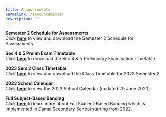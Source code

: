 ```yaml
---
title: Announcements
permalink: /announcements/
description: ""
---
```

<p><strong>Semester 2 Schedule for Assessments</strong><br>Click&nbsp;<a href="/information/students/assessment-matters" target="_blank" rel="noopener"><strong>here</strong></a>&nbsp;to view and download the Semester 2 Schedule for Assessments.</p>
<p><strong>Sec 4 &amp; 5 Prelim Exam Timetable</strong><br>Click&nbsp;<strong><a href="/information/students/assessment-matters" target="_blank" rel="noopener">here</a></strong>&nbsp;to download the Sec 4 &amp; 5 Preliminary Examination Timetable.</p>
<p><strong>2023 Sem 2 Class Timetable</strong><br>Click&nbsp;<strong><a href="/information/students/class-timetable" target="_blank" rel="noopener">here</a></strong>&nbsp;to view and download the Class Timetable for 2023 Semester 2.</p>
<p><strong>2023 School Calendar</strong><br>Click&nbsp;<a href="/files/2022%20School%20Calendar%20Damai%20Sec%20for%20students.pdf" target="_blank" rel="noopener"><strong>here</strong></a>&nbsp;to view the 2023 School Calendar (updated 20 June 2023).</p>
<p><strong>Full Subject-Based Banding</strong><br>Click&nbsp;<strong><a href="/information/full-subject-based-banding" target="_blank" rel="noopener">here</a></strong>&nbsp;to learn more about Full Subject-Based Banding which is implemented in Damai Secondary School starting from 2022.</p>